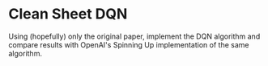 # Clean Sheet DQN
Using (hopefully) only the original paper, implement the DQN algorithm and compare results with OpenAI's Spinning Up implementation of the same algorithm.

